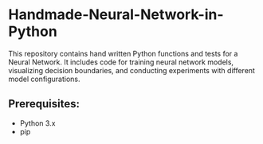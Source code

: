 # Handmade-Neural-Network-in-Python
This repository contains hand written Python functions and tests for a Neural Network. It includes code for training neural network models, visualizing decision boundaries, and conducting experiments with different model configurations.

## Prerequisites:
* Python 3.x
* pip
